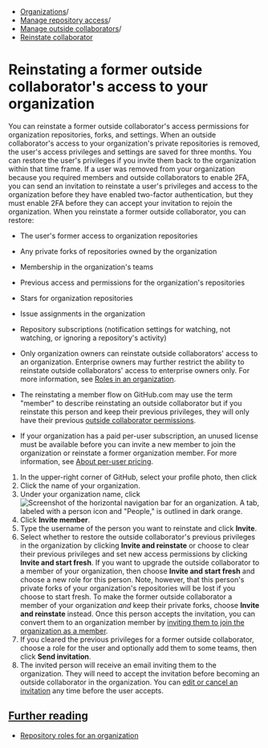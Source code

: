   * [Organizations](https://docs.github.com/en/organizations "Organizations")/
  * [Manage repository access](https://docs.github.com/en/organizations/managing-user-access-to-your-organizations-repositories "Manage repository access")/
  * [Manage outside collaborators](https://docs.github.com/en/organizations/managing-user-access-to-your-organizations-repositories/managing-outside-collaborators "Manage outside collaborators")/
  * [Reinstate collaborator](https://docs.github.com/en/organizations/managing-user-access-to-your-organizations-repositories/managing-outside-collaborators/reinstating-a-former-outside-collaborators-access-to-your-organization "Reinstate collaborator")


# Reinstating a former outside collaborator's access to your organization
You can reinstate a former outside collaborator's access permissions for organization repositories, forks, and settings.
When an outside collaborator's access to your organization's private repositories is removed, the user's access privileges and settings are saved for three months. You can restore the user's privileges if you invite them back to the organization within that time frame.
If a user was removed from your organization because you required members and outside collaborators to enable 2FA, you can send an invitation to reinstate a user's privileges and access to the organization before they have enabled two-factor authentication, but they must enable 2FA before they can accept your invitation to rejoin the organization.
When you reinstate a former outside collaborator, you can restore:
  * The user's former access to organization repositories
  * Any private forks of repositories owned by the organization
  * Membership in the organization's teams
  * Previous access and permissions for the organization's repositories
  * Stars for organization repositories
  * Issue assignments in the organization
  * Repository subscriptions (notification settings for watching, not watching, or ignoring a repository's activity)


  * Only organization owners can reinstate outside collaborators' access to an organization. Enterprise owners may further restrict the ability to reinstate outside collaborators' access to enterprise owners only. For more information, see [Roles in an organization](https://docs.github.com/en/organizations/managing-peoples-access-to-your-organization-with-roles/roles-in-an-organization).
  * The reinstating a member flow on GitHub.com may use the term "member" to describe reinstating an outside collaborator but if you reinstate this person and keep their previous privileges, they will only have their previous [outside collaborator permissions](https://docs.github.com/en/organizations/managing-peoples-access-to-your-organization-with-roles/roles-in-an-organization#outside-collaborators).
  * If your organization has a paid per-user subscription, an unused license must be available before you can invite a new member to join the organization or reinstate a former organization member. For more information, see [About per-user pricing](https://docs.github.com/en/billing/managing-the-plan-for-your-github-account/about-per-user-pricing).


  1. In the upper-right corner of GitHub, select your profile photo, then click 
  2. Click the name of your organization.
  3. Under your organization name, click 
![Screenshot of the horizontal navigation bar for an organization. A tab, labeled with a person icon and "People," is outlined in dark orange.](https://docs.github.com/assets/cb-18976/images/help/organizations/organization-people-tab.png)
  4. Click **Invite member**.
  5. Type the username of the person you want to reinstate and click **Invite**.
  6. Select whether to restore the outside collaborator's previous privileges in the organization by clicking **Invite and reinstate** or choose to clear their previous privileges and set new access permissions by clicking **Invite and start fresh**.
If you want to upgrade the outside collaborator to a member of your organization, then choose **Invite and start fresh** and choose a new role for this person. Note, however, that this person's private forks of your organization's repositories will be lost if you choose to start fresh. To make the former outside collaborator a member of your organization _and_ keep their private forks, choose **Invite and reinstate** instead. Once this person accepts the invitation, you can convert them to an organization member by [inviting them to join the organization as a member](https://docs.github.com/en/organizations/managing-user-access-to-your-organizations-repositories/managing-outside-collaborators/converting-an-outside-collaborator-to-an-organization-member).
  7. If you cleared the previous privileges for a former outside collaborator, choose a role for the user and optionally add them to some teams, then click **Send invitation**.
  8. The invited person will receive an email inviting them to the organization. They will need to accept the invitation before becoming an outside collaborator in the organization. You can [edit or cancel an invitation](https://docs.github.com/en/organizations/managing-membership-in-your-organization/canceling-or-editing-an-invitation-to-join-your-organization) any time before the user accepts.


## [Further reading](https://docs.github.com/en/organizations/managing-user-access-to-your-organizations-repositories/managing-outside-collaborators/reinstating-a-former-outside-collaborators-access-to-your-organization#further-reading)
  * [Repository roles for an organization](https://docs.github.com/en/organizations/managing-user-access-to-your-organizations-repositories/managing-repository-roles/repository-roles-for-an-organization)


